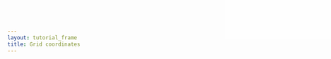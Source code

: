 ```yaml
---
layout: tutorial_frame
title: Grid coordinates
---
```

<style>

#info {
	position:absolute; 
	top:0; 
	right:0; 
	width: 20em; 
	height: 7.5em; 
	background: rgba(255,255,255,.5); 
	z-index:500; 
	font: 12px Sans;
}

.crsMarker {
	border-top: 2px green solid;
	border-left: 2px green solid;
}
</style>

<div id='info' style=''></div>


<script type='text/javascript'>

	var trd = [63.41, 10.41];

	let map = L.map('map', {
		center: [40, 0],
		zoom: 1
	});

	var positron = L.tileLayer('https://{s}.basemaps.cartocdn.com/light_all/{z}/{x}/{y}.png', {
		attribution: '&copy; <a href="https://www.openstreetmap.org/copyright">OpenStreetMap</a> contributors, &copy; <a href="https://carto.com/attribution">CARTO</a>'
	}).addTo(map);

	var marker = L.marker(trd).addTo(map);

	var pane = map.getPane('markerPane');

	var paneCorner = document.createElement('div');
	paneCorner.style.width = '12px';
	paneCorner.style.height = '12px';
	paneCorner.style.borderTop = '2px red solid';
	paneCorner.style.borderLeft = '2px red solid';

	pane.appendChild(paneCorner);

	marker._icon.style.border = '1px solid blue';

	var crsMarker = L.marker(map.unproject([0, 0]), {
		icon: L.divIcon({
			className: 'crsMarker',
			iconAnchor: [0, 0]
		})
	}).addTo(map);


	var markerOffsetLine = L.polyline([[0, 0], [0, 0]], {color: 'skyblue'}).addTo(map);
	var iconOffsetLine = L.polyline([[0, 0], [0, 0]], {color: 'blue'}).addTo(map);
	
	function info() {
		var pixelOrigin = map.getPixelOrigin();
		var markerPixelCoords = map.project(trd, map.getZoom());
		var markerAnchor = marker.options.icon.options.iconAnchor;
		var markerOffset = marker._icon._leaflet_pos;

		document.getElementById('info').innerHTML =
			'<div style="color: green">CRS origin: 0,0</div>' +
			'<div style="color: red">px origin: &Delta;' + pixelOrigin.x + ',' + pixelOrigin.y + '</div>' +
			'<div style="color: blue">marker px coords:' + markerPixelCoords.x.toFixed(2) + ',' + markerPixelCoords.y.toFixed(2) + '</div>' +
			'<div style="color: blue">marker anchor: &Delta;' + markerAnchor[0] + ',' + markerAnchor[1] + '</div>' +
			'<div style="color: skyblue">marker pane offset: &Delta;' + markerOffset.x + ',' + markerOffset.y + '</div>';

		markerOffsetLine.setLatLngs([map.unproject(pixelOrigin), map.unproject(pixelOrigin.add(markerOffset))]);
		iconOffsetLine.setLatLngs([map.unproject(pixelOrigin.add(markerOffset)), map.unproject(pixelOrigin.add(markerOffset).subtract(markerAnchor))]);
	}

	map.on('load move moveend zoomend viewreset', info);

	info();

</script>
